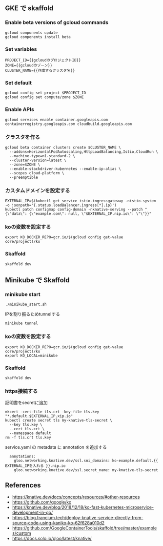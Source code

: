 ## GKE で skaffold

### Enable beta versions of gcloud commands
```
gcloud components update
gcloud components install beta
```

### Set variables
```
PROJECT_ID={{gcloudのプロジェクトID}}
ZONE={{gcloudのゾーン}}
CLUSTER_NAME={{作成するクラスタ名}}
```

### Set default
```
gcloud config set project $PROJECT_ID
gcloud config set compute/zone $ZONE
```

### Enable APIs
```
gcloud services enable container.googleapis.com containerregistry.googleapis.com cloudbuild.googleapis.com
```

### クラスタを作る
```
gcloud beta container clusters create $CLUSTER_NAME \
  --addons=HorizontalPodAutoscaling,HttpLoadBalancing,Istio,CloudRun \
  --machine-type=n1-standard-2 \
  --cluster-version=latest \
  --zone=$ZONE \
  --enable-stackdriver-kubernetes --enable-ip-alias \
  --scopes cloud-platform \
  --preemptible
```

### カスタムドメインを設定する
```
EXTERNAL_IP=$(kubectl get service istio-ingressgateway -nistio-system -o jsonpath='{.status.loadBalancer.ingress[*].ip}')
kubectl patch configmap config-domain -nknative-serving --patch "{\"data\": {\"example.com\": null, \"$EXTERNAL_IP.nip.io\": \"\"}}"
```

### koの変数を設定する
```
export KO_DOCKER_REPO=gcr.io/$(gcloud config get-value core/project)/ko
```

### Skaffold
```
skaffold dev
```

## Minikube で Skaffold

### minikube start
```
./minikube_start.sh
```
IPを割り振るためtunnelする
```
minikube tunnel
```

### koの変数を設定する
```
export KO_DOCKER_REPO=gcr.io/$(gcloud config get-value core/project)/ko
export KO_LOCAL=minikube
```

### Skaffold
```
skaffold dev
```

### https接続する
証明書をsecretに追加
```
mkcert -cert-file tls.crt -key-file tls.key "*.default.$EXTERNAL_IP.xip.io"
kubectl create secret tls my-knative-tls-secret \
  --key tls.key \
  --cert tls.crt \
  --namespace default
rm -f tls.crt tls.key
```
service.yaml の metadata に annotation を追加する
```
  annotations:
    gloo.networking.knative.dev/ssl.sni_domains: ko-example.default.{{ EXTERNAL_IPを入れる }}.nip.io
    gloo.networking.knative.dev/ssl.secret_name: my-knative-tls-secret
```

## References
- https://knative.dev/docs/concepts/resources/#other-resources
- https://github.com/google/ko
- https://knative.dev/blog/2018/12/18/ko-fast-kubernetes-microservice-development-in-go/
- https://blog.francium.tech/deploy-knative-service-directly-from-source-code-using-kaniko-ko-62f628a010d2
- https://github.com/GoogleContainerTools/skaffold/tree/master/examples/custom
- https://docs.solo.io/gloo/latest/knative/
